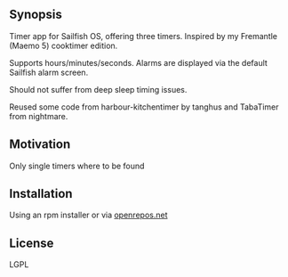 ## Synopsis

Timer app for Sailfish OS, offering three timers. Inspired by my Fremantle (Maemo 5) cooktimer edition.

Supports hours/minutes/seconds. Alarms are displayed via the default Sailfish alarm screen.

Should not suffer from deep sleep timing issues.

Reused some code from harbour-kitchentimer by tanghus and TabaTimer from nightmare.

## Motivation

Only single timers where to be found

## Installation

Using an rpm installer or via [openrepos.net](https://openrepos.net/content/ade/cooktimer)

## License

LGPL
